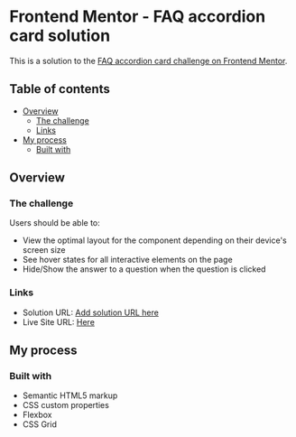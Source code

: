 # Frontend Mentor - FAQ accordion card solution

This is a solution to the [FAQ accordion card challenge on Frontend Mentor](https://www.frontendmentor.io/challenges/faq-accordion-card-XlyjD0Oam). 

## Table of contents

- [Overview](#overview)
  - [The challenge](#the-challenge)
  - [Links](#links)
- [My process](#my-process)
  - [Built with](#built-with)  

## Overview

### The challenge

Users should be able to:

- View the optimal layout for the component depending on their device's screen size
- See hover states for all interactive elements on the page
- Hide/Show the answer to a question when the question is clicked


### Links

- Solution URL: [Add solution URL here](https://your-solution-url.com)
- Live Site URL: [Here](https://hudamab95.github.io/qr-code-component/)

## My process

### Built with

- Semantic HTML5 markup
- CSS custom properties
- Flexbox
- CSS Grid
